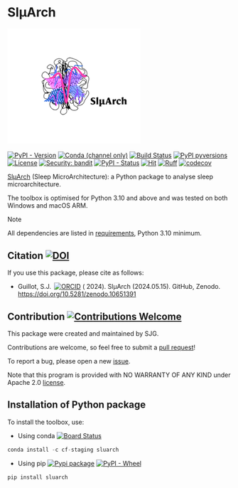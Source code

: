 # SlµArch

<img src="./docs/SluArch_logo.png" width="300"/>

[![PyPI - Version](https://img.shields.io/pypi/v/SleeVop?logo=pypi)](https://pypi.python.org/pypi/SleeVop)
[![Conda (channel only)](https://img.shields.io/conda/vn/conda-forge/SleeVop?logo=anaconda&color=green)](https://anaconda.org/conda-forge/SleeVop)
[![Build Status](https://github.com/sjg2203/sluarch/actions/workflows/dev.yml/badge.svg)](https://github.com/sjg2203/sluarch/actions/workflows/dev.yml)
[![PyPI pyversions](https://img.shields.io/pypi/pyversions/SleeVop.svg?logo=python)](https://pypi.python.org/pypi/SleeVop)
[![License](https://img.shields.io/github/license/sjg2203/SleeVop?logo=apache)](https://github.com/sjg2203/SleeVop/blob/main/LICENSE)
[![Security: bandit](https://img.shields.io/badge/security-bandit-yellow.svg)](https://github.com/PyCQA/bandit)
[![PyPI - Status](https://img.shields.io/pypi/status/SleeVop)](https://pypi.python.org/pypi/SleeVop)
[![Hit](https://img.shields.io/endpoint?url=https%3A%2F%2Fhits.dwyl.com%2Fsjg2203%2FSleeVop.svg&color=red)](http://hits.dwyl.com/sjg2203/SleeVop)
[![Ruff](https://img.shields.io/endpoint?url=https://raw.githubusercontent.com/astral-sh/ruff/main/assets/badge/v2.json)](https://github.com/astral-sh/ruff)
[![codecov](https://codecov.io/gh/sjg2203/sluarch/branch/main/graphs/badge.svg)](https://codecov.io/github/sjg2203/sluarch)

[SlµArch](https://github.com/sjg2203/SluArch) (Sleep MicroArchitecture): a Python package to analyse sleep microarchitecture.

The toolbox is optimised for Python 3.10 and above and was tested on both Windows and macOS ARM.

> [!NOTE]
> All dependencies are listed in [requirements](docs/requirements.txt), Python 3.10 minimum.

## Citation [![DOI](https://zenodo.org/badge/DOI/10.5281/zenodo.10651391.svg)](https://doi.org/10.5281/zenodo.10651391)

If you use this package, please cite as follows:

- Guillot,
  S.J.<a id="cy-effective-orcid-url" class="underline" href="https://orcid.org/0000-0002-1623-7091" target="orcid.widget" rel="me noopener noreferrer" style="vertical-align: top"><img src="https://orcid.org/sites/default/files/images/orcid_16x16.png" style="width: 1em; margin-inline-start: 0.5em" alt="ORCID"/></a> (
  2024). SlµArch (2024.05.15). GitHub, Zenodo. https://doi.org/10.5281/zenodo.10651391

## Contribution [![Contributions Welcome](https://img.shields.io/badge/contributions-welcome-brightgreen.svg?style=flat)](https://github.com/sjg2203/SleeVop/issues)

This package were created and maintained by SJG.

Contributions are welcome, so feel free to submit a [pull request](https://github.com/sjg2203/SleeVop/pulls)!

To report a bug, please open a new [issue](https://github.com/sjg2203/SleeVop/issues).

Note that this program is provided with NO WARRANTY OF ANY KIND under Apache 2.0 [license](LICENSE).

## Installation of Python package

To install the toolbox, use:

- Using
  conda [![Board Status](https://dev.azure.com/conda-forge/feedstock-builds/_apis/build/status/ssp_detector-feedstock?branchName=main)](https://anaconda.org/conda-forge/SleeVop)

```python
conda install -c cf-staging sluarch
```

- Using
  pip [![Pypi package](https://github.com/sjg2203/SleeVop/actions/workflows/pypi_publish.yml/badge.svg?branch=main)](https://github.com/sjg2203/SleeVop/actions/workflows/pypi_publish.yml) [![PyPI - Wheel](https://img.shields.io/pypi/wheel/SleeVop)](https://pypi.python.org/pypi/SleeVop)

```python
pip install sluarch
```
